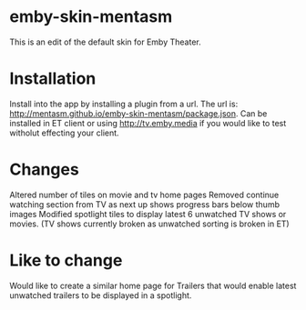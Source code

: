 # emby-skin-mentasm

This is an edit of the default skin for Emby Theater. 

# Installation

Install into the app by installing a plugin from a url. The url is: http://mentasm.github.io/emby-skin-mentasm/package.json.  Can be installed in ET client or using http://tv.emby.media if you would like to test witholut effecting your client.

# Changes

Altered number of tiles on movie and tv home pages
Removed continue watching section from TV as next up shows progress bars below thumb images
Modified spotlight tiles to display latest 6 unwatched TV shows or movies.  (TV shows currently broken as unwatched sorting is broken in ET)


# Like to change
Would like to create a similar home page for Trailers that would enable latest unwatched trailers to be displayed in a spotlight.
